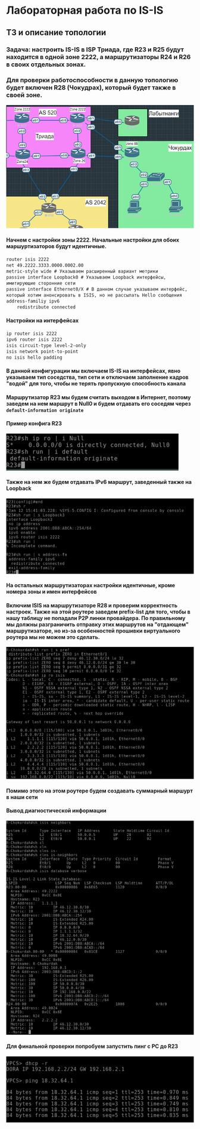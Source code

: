 # Лабораторная работа по IS-IS
## ТЗ и описание топологии
### Задача: настроить IS-IS в ISP Триада, где R23 и R25 будут находится в одной зоне 2222, а маршрутизаторы R24 и R26 в своих отдельных зонах.
### Для проверки работоспособности в данную топологию будет включен R28 (Чокудрах), который будет также в своей зоне.
![схема сети](image.png)
#### Начнем с настройки зоны 2222. Начальные настройки для обоих маршуртизаторов будут идентичные.
```
router isis 2222
net 49.2222.3333.0000.0002.00
metric-style wide # Указываем расширенный вариант метрики
passive interface Loopback0 # Указываем Loopback интерфейсы, имитирующие сторонние сети
passive interface Ethernet0/X # В данном случае указываем интерфейс, который хотим анонсировать в ISIS, но не рассылать Hello сообщения
address-familiy ipv6
    redistribute connected
```
#### Настройки на интерфейсах
```
ip router isis 2222
ipv6 router isis 2222 
isis circuit-type level-2-only
isis network point-to-point
no isis hello padding
```
#### В данной конфигурации мы включаем IS-IS на интерфейсах, явно указываем тип соседства, тип сети и отключаем заполнение кадров "водой" для того, чтобы не терять пропускную способность канала

#### Маршрутизатор R23 мы будем считать выходом в Интернет, поэтому заведем на нем маршрут в Null0 и будем отдавать его соседям через `default-information originate`

#### Пример конфига R23
![R23](image-1.png)

#### Также на нем же будем отдавать IPv6 маршрут, заведенный также на Loopback
![ipv5 config](image-2.png)

#### На остальных маршрутизаторах настройки идентичные, кроме номера зоны и имен интерфейсов
#### Включим ISIS на маршрутизаторе R28 и проверим корректность настроек. Также на этой роутере заведем prefix-list для того, чтобы в нашу таблицу не попадали P2P линки провайдера. По правильному мы должны разграничить отправку этих маршрутов на "отдающем" маршрутизаторе, но из-за особенностей прошивки виртуального роутера мы не можем это сделать.
![R28](image-3.png)
#### Помимо этого на этом роутере будем создавать суммарный маршурт в наши сети
#### Вывод диагностической информации
![R28](image-5.png)
#### Для финальной проверки попробуем запустить пинг с PC до R23
![alt text](image-6.png)
